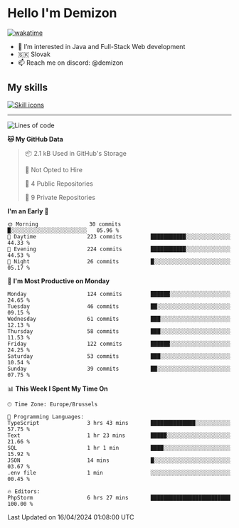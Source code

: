 # Hello I'm Demizon
[![wakatime](https://wakatime.com/badge/user/6ad1949f-d6d7-44f9-9eee-c35e54cc499b.svg)](https://wakatime.com/@6ad1949f-d6d7-44f9-9eee-c35e54cc499b)
- 👀 I’m interested in Java and Full-Stack Web development
- 🇸🇰 Slovak
- 📫 Reach me on discord: @demizon

## My skills
[![Skill icons](https://skillicons.dev/icons?i=java,js,ts,html,css,react,nextjs,tailwind,supabase,py,git,docker,linux,mysql,postgres,mongo&theme=dark)](https://github.com/Demizon3433)

---

<!--START_SECTION:waka-->
![Lines of code](https://img.shields.io/badge/From%20Hello%20World%20I%27ve%20Written-146.8%20thousand%20lines%20of%20code-blue)

**🐱 My GitHub Data** 

> 📦 2.1 kB Used in GitHub's Storage 
 > 
> 🚫 Not Opted to Hire
 > 
> 📜 4 Public Repositories 
 > 
> 🔑 9 Private Repositories 
 > 
**I'm an Early 🐤** 

```text
🌞 Morning                30 commits          █░░░░░░░░░░░░░░░░░░░░░░░░   05.96 % 
🌆 Daytime                223 commits         ███████████░░░░░░░░░░░░░░   44.33 % 
🌃 Evening                224 commits         ███████████░░░░░░░░░░░░░░   44.53 % 
🌙 Night                  26 commits          █░░░░░░░░░░░░░░░░░░░░░░░░   05.17 % 
```
📅 **I'm Most Productive on Monday** 

```text
Monday                   124 commits         ██████░░░░░░░░░░░░░░░░░░░   24.65 % 
Tuesday                  46 commits          ██░░░░░░░░░░░░░░░░░░░░░░░   09.15 % 
Wednesday                61 commits          ███░░░░░░░░░░░░░░░░░░░░░░   12.13 % 
Thursday                 58 commits          ███░░░░░░░░░░░░░░░░░░░░░░   11.53 % 
Friday                   122 commits         ██████░░░░░░░░░░░░░░░░░░░   24.25 % 
Saturday                 53 commits          ███░░░░░░░░░░░░░░░░░░░░░░   10.54 % 
Sunday                   39 commits          ██░░░░░░░░░░░░░░░░░░░░░░░   07.75 % 
```


📊 **This Week I Spent My Time On** 

```text
🕑︎ Time Zone: Europe/Brussels

💬 Programming Languages: 
TypeScript               3 hrs 43 mins       ██████████████░░░░░░░░░░░   57.75 % 
Text                     1 hr 23 mins        █████░░░░░░░░░░░░░░░░░░░░   21.66 % 
SQL                      1 hr 1 min          ████░░░░░░░░░░░░░░░░░░░░░   15.92 % 
JSON                     14 mins             █░░░░░░░░░░░░░░░░░░░░░░░░   03.67 % 
.env file                1 min               ░░░░░░░░░░░░░░░░░░░░░░░░░   00.45 % 

🔥 Editors: 
PhpStorm                 6 hrs 27 mins       █████████████████████████   100.00 % 
```


 Last Updated on 16/04/2024 01:08:00 UTC
<!--END_SECTION:waka-->
